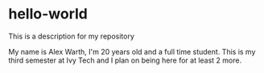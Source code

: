 # hello-world
This is a description for my repository

My name is Alex Warth, I'm 20 years old and a full time student. This is my third semester at Ivy Tech and  I plan on being here for at least 2 more. 
